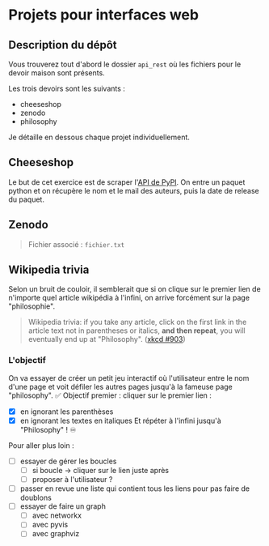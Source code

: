 # Projets pour interfaces web 

## Description du dépôt
Vous trouverez tout d'abord le dossier `api_rest` où les fichiers pour le devoir maison sont présents. 

Les trois devoirs sont les suivants :
* cheeseshop
* zenodo
* philosophy

Je détaille en dessous chaque projet individuellement. 

## Cheeseshop
Le but de cet exercice est de scraper l'[API de PyPI](https://docs.pypi.org/api/json/). On entre un paquet python et on récupère le nom et le mail des auteurs, puis la date de release du paquet.

## Zenodo
<!-- LTeX: language=en-GB -->
> Fichier associé : `fichier.txt`
<!-- LTeX: language=en-GB -->


## Wikipedia trivia
Selon un bruit de couloir, il semblerait que si on clique sur le premier lien de n'importe quel article wikipédia à l'infini, on arrive forcément sur la page "philosophie".


<!-- LTeX: language=en-GB -->
> Wikipedia trivia: if you take any article, click on the first link in the article text not in
> parentheses or italics, **and then repeat**, you will eventually end up at "Philosophy". ([xkcd
> #903](https://xkcd.com/903/))
<!-- LTeX: language=en-GB -->

### L'objectif
On va essayer de créer un petit jeu interactif où l'utilisateur entre le nom d'une page et voit défiler les autres pages jusqu'à la fameuse page "philosophy". 
:white_check_mark: Objectif premier : cliquer sur le premier lien :
- [x] en ignorant les parenthèses
- [x] en ignorant les textes en italiques
Et répéter à l'infini jusqu'à "Philosophy" ! :infinity: 

Pour aller plus loin :
- [ ] essayer de gérer les boucles
    - [ ] si boucle -> cliquer sur le lien juste après
    - [ ] proposer à l'utilisateur ?
- [ ] passer en revue une liste qui contient tous les liens pour pas faire de doublons
- [ ] essayer de faire un graph  
    - [ ] avec networkx 
    - [ ] avec pyvis
    - [ ] avec graphviz